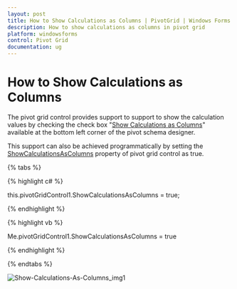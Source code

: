 ```yaml
---
layout: post
title: How to Show Calculations as Columns | PivotGrid | Windows Forms | Syncfusion
description: How to show calculations as columns in pivot grid
platform: windowsforms
control: Pivot Grid
documentation: ug
---
```


# How to Show Calculations as Columns

The pivot grid control provides support to support to show the calculation values by checking the check box "[Show Calculations as Columns](https://help.syncfusion.com/cr/windowsforms/Syncfusion.Windows.Forms.PivotAnalysis.PivotGridControl.html#Syncfusion_Windows_Forms_PivotAnalysis_PivotGridControl_ShowCalculationsAsColumns)" available at the bottom left corner of the pivot schema designer.

This support can also be achieved programmatically by setting the [ShowCalculationsAsColumns](https://help.syncfusion.com/cr/windowsforms/Syncfusion.Windows.Forms.PivotAnalysis.PivotGridControl.html#Syncfusion_Windows_Forms_PivotAnalysis_PivotGridControl_ShowCalculationsAsColumns) property of pivot grid control as true.

{% tabs %}

{% highlight c# %}

this.pivotGridControl1.ShowCalculationsAsColumns = true;

{% endhighlight %}

{% highlight vb %}

Me.pivotGridControl1.ShowCalculationsAsColumns = true

{% endhighlight %}

{% endtabs %}

![Show-Calculations-As-Columns_img1](How-To-Show-Calculations-As-Columns_images/Show-Calculations-As-Columns_img1.png)
